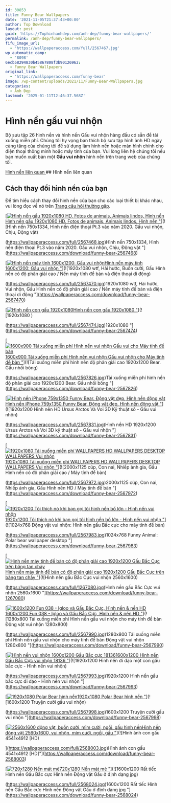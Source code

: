 ```yaml
---
id: 30853
title: Funny Bear Wallpapers
date: '2021-11-05T21:37:43+00:00'
author: Top Download
layout: post
guid: 'https://Tophinhanhdep.com/anh-dep/funny-bear-wallpapers/'
permalink: /anh-dep/funny-bear-wallpapers/
fifu_image_url:
  - 'https://wallpaperaccess.com/full/2567467.jpg'
wp_automatic_camp:
  - '8098'
6ecb58294830b45867808f3b90126962:
  - Funny Bear Wallpapers
original_link:
  - 'https://wallpaperaccess.com/funny-bear'
image: /wp-content/uploads/2021/11/Funny-Bear-Wallpapers.jpg
categories:
  - Ảnh Đẹp
lastmod: '2025-01-11T12:46:37.568Z'
---
```

# Hình nền gấu vui nhộn

Bộ sưu tập 26 hình nền và hình nền Gấu vui nhộn hàng đầu có sẵn để tải xuống miễn phí. Chúng tôi hy vọng bạn thích bộ sưu tập hình ảnh HD ngày càng tăng của chúng tôi để sử dụng làm hình nền hoặc màn hình chính cho điện thoại thông minh hoặc máy tính của bạn. Vui lòng liên hệ chúng tôi nếu bạn muốn xuất bản một **Gấu vui nhộn** hình nền trên trang web của chúng tôi.

[Hình nền liên quan ](#related) ## Hình nền liên quan

## Cách thay đổi hình nền của bạn

Để tìm hiểu cách thay đổi hình nền của bạn cho các loại thiết bị khác nhau, vui lòng đọc về nó trên [Trang câu hỏi thường gặp](https://tophinhanhdep.com/faq/).

  
[[![Hình nền gấu 1920x1080 HD.  Fotos de animais, Animais lindos, Hình nền](https://wallpaperaccess.com/full/2567467.jpg)Hình nền gấu 1920x1080 HD. Fotos de animais, Animais lindos, Hình nền "](https://wallpaperaccess.com/download/funny-bear-2567467)](![Hình nền 750x1334, Hình nền điện thoại Pt.3 vào năm 2020. Gấu vui nhộn, Chịu, Động vật)

(https://wallpaperaccess.com/full/2567468.jpg)Hình nền 750x1334, Hình nền điện thoại Pt.3 vào năm 2020. Gấu vui nhộn, Chịu, Động vật "](https://wallpaperaccess.com/download/funny-bear-2567468)

[[![Hình nền máy tính 1600x1200: Gấu vui nhộn](https://wallpaperaccess.com/full/91399.jpg)Hình nền máy tính 1600x1200: Gấu vui nhộn "](https://wallpaperaccess.com/download/funny-bear-91399)](![1920x1080 wtf, Hài hước, Buồn cười, Gấu Hình nền có độ phân giải cao / Nền máy tính để bàn và điện thoại di động)

(https://wallpaperaccess.com/full/2567470.jpg)1920x1080 wtf, Hài hước, Vui nhộn, Gấu Hình nền có độ phân giải cao / Nền máy tính để bàn và điện thoại di động "](https://wallpaperaccess.com/download/funny-bear-2567470)

[[![Hình nền con gấu 1920x1080](https://wallpaperaccess.com/full/2567471.jpg)Hình nền con gấu 1920x1080 "](https://wallpaperaccess.com/download/funny-bear-2567471)](![1920x1080 )

(https://wallpaperaccess.com/full/2567474.jpg)1920x1080 "](https://wallpaperaccess.com/download/funny-bear-2567474)

[[![1600x900 Tải xuống miễn phí Hình nền vui nhộn Gấu vui cho Máy tính để bàn](https://wallpaperaccess.com/full/2567480.jpg)1600x900 Tải xuống miễn phí Hình nền vui nhộn Gấu vui nhộn cho Máy tính để bàn "](https://wallpaperaccess.com/download/funny-bear-2567480)](![Tải xuống miễn phí hình nền độ phân giải cao 1920x1200 Bear.  Gấu nhồi bông)

(https://wallpaperaccess.com/full/2567826.jpg)Tải xuống miễn phí hình nền độ phân giải cao 1920x1200 Bear. Gấu nhồi bông "](https://wallpaperaccess.com/download/funny-bear-2567826)

[[![Hình nền iPhone 759x1350 Funny Bear.  Động vật đẹp, Hình nền động vật](https://wallpaperaccess.com/full/2567828.jpg)Hình nền iPhone 759x1350 Funny Bear. Động vật đẹp, Hình nền động vật "](https://wallpaperaccess.com/download/funny-bear-2567828)](![1920x1200 Hình nền HD Ursus Arctos Và Voi 3D Kỹ thuật số - Gấu vui nhộn)

(https://wallpaperaccess.com/full/2567831.jpg)Hình nền HD 1920x1200 Ursus Arctos và Voi 3D kỹ thuật số - Gấu vui nhộn "](https://wallpaperaccess.com/download/funny-bear-2567831)

[[![1920x1080 Tải xuống miễn phí WALLPAPERS HD WALLPAPERS DESKTOP WALLPAPERS Vui nhộn](https://wallpaperaccess.com/full/2567838.jpg)1920x1080 Tải xuống miễn phí WALLPAPERS HD WALLPAPERS DESKTOP WALLPAPERS Vui nhộn "](https://wallpaperaccess.com/download/funny-bear-2567838)](![2000x1125 cúp, Con nai, Nhiếp ảnh gia, Gấu Hình nền có độ phân giải cao / Máy tính để bàn)

(https://wallpaperaccess.com/full/2567972.jpg)2000x1125 cúp, Con nai, Nhiếp ảnh gia, Gấu Hình nền HD / Máy tính để bàn "](https://wallpaperaccess.com/download/funny-bear-2567972)

[[![1920x1200 Tôi thích nó khi bạn gọi tôi hình nền bố lớn - Hình nền vui nhộn](https://wallpaperaccess.com/full/2567975.jpg)1920x1200 Tôi thích nó khi bạn gọi tôi hình nền bố lớn - Hình nền vui nhộn "](https://wallpaperaccess.com/download/funny-bear-2567975)](![1024x768 Động vật vui nhộn: Hình nền gấu Bắc cực cho máy tính để bàn)

(https://wallpaperaccess.com/full/2567983.jpg)1024x768 Funny Animal: Polar bear wallpaper desktop "](https://wallpaperaccess.com/download/funny-bear-2567983)

[[![Hình nền máy tính để bàn có độ phân giải cao 1920x1200 Gấu Bắc Cực trên băng tan chảy](https://wallpaperaccess.com/full/2556498.jpg)Hình nền máy tính để bàn có độ phân giải cao 1920x1200 Gấu Bắc Cực trên băng tan chảy "](https://wallpaperaccess.com/download/funny-bear-2556498)](![Hình nền gấu Bắc Cực vui nhộn 2560x1600)

(https://wallpaperaccess.com/full/1267080.jpg)Hình nền gấu Bắc Cực vui nhộn 2560x1600 "](https://wallpaperaccess.com/download/funny-bear-1267080)

[[![1600x1200 Fun 038 - Igloo và Gấu Bắc Cực, Hình nền & nền HD](https://wallpaperaccess.com/full/2567989.jpg)1600x1200 Fun 038 - Igloo và Gấu Bắc Cực, Hình nền &amp; nền HD "](https://wallpaperaccess.com/download/funny-bear-2567989)](![1280x800 Tải xuống miễn phí Hình nền gấu vui nhộn cho máy tính để bàn Động vật vui nhộn 1280x800)

(https://wallpaperaccess.com/full/2567990.jpg)1280x800 Tải xuống miễn phí Hình nền gấu vui nhộn cho máy tính để bàn Động vật vui nhộn 1280x800 "](https://wallpaperaccess.com/download/funny-bear-2567990)

[[![Hình nền vui nhộn 1600x1200 Gấu Bắc cực 18136](https://wallpaperaccess.com/full/2567992.jpg)1600x1200 Hình nền Gấu Bắc Cực vui nhộn 18136 "](https://wallpaperaccess.com/download/funny-bear-2567992)](![1920x1200 Hình nền đi dạo một con gấu bắc cực - Hình nền vui nhộn)

(https://wallpaperaccess.com/full/2567993.jpg)1920x1200 Hình nền gấu bắc cực đi dạo - Hình nền vui nhộn "](https://wallpaperaccess.com/download/funny-bear-2567993)

[[![1920x1080 Polar Bear hình nền](https://wallpaperaccess.com/full/2567997.jpg)1920x1080 Polar Bear hình nền "](https://wallpaperaccess.com/download/funny-bear-2567997)](![1600x1200 Truyện cười gấu vui nhộn)

(https://wallpaperaccess.com/full/2567998.jpg)1600x1200 Truyện cười gấu vui nhộn "](https://wallpaperaccess.com/download/funny-bear-2567998)

[[![2560x1600 động vật, buồn cười, mỉm cười, ngồi, gấu hình nền](https://wallpaperaccess.com/full/2568000.jpg)Hình nền động vật 2560x1600, vui nhộn, mỉm cười, ngồi, gấu "](https://wallpaperaccess.com/download/funny-bear-2568000)](![Hình ảnh con gấu 4541x4912 [HD)

](https://wallpaperaccess.com/full/2568003.jpg)Hình ảnh con gấu 4541x4912 \[HD\]"](https://wallpaperaccess.com/download/funny-bear-2568003)

[[![720x1280 Nền mát mẻ](https://wallpaperaccess.com/full/2568017.jpg)720x1280 Nền mát mẻ "](https://wallpaperaccess.com/download/funny-bear-2568017)](![1600x1200 Rất tiếc Hình nền Gấu Bắc cực Hình nền Động vật Gấu ở định dạng jpg)

(https://wallpaperaccess.com/full/2568024.jpg)1600x1200 Rất tiếc Hình nền Gấu Bắc cực Hình nền Động vật Gấu ở định dạng jpg "](https://wallpaperaccess.com/download/funny-bear-2568024)
